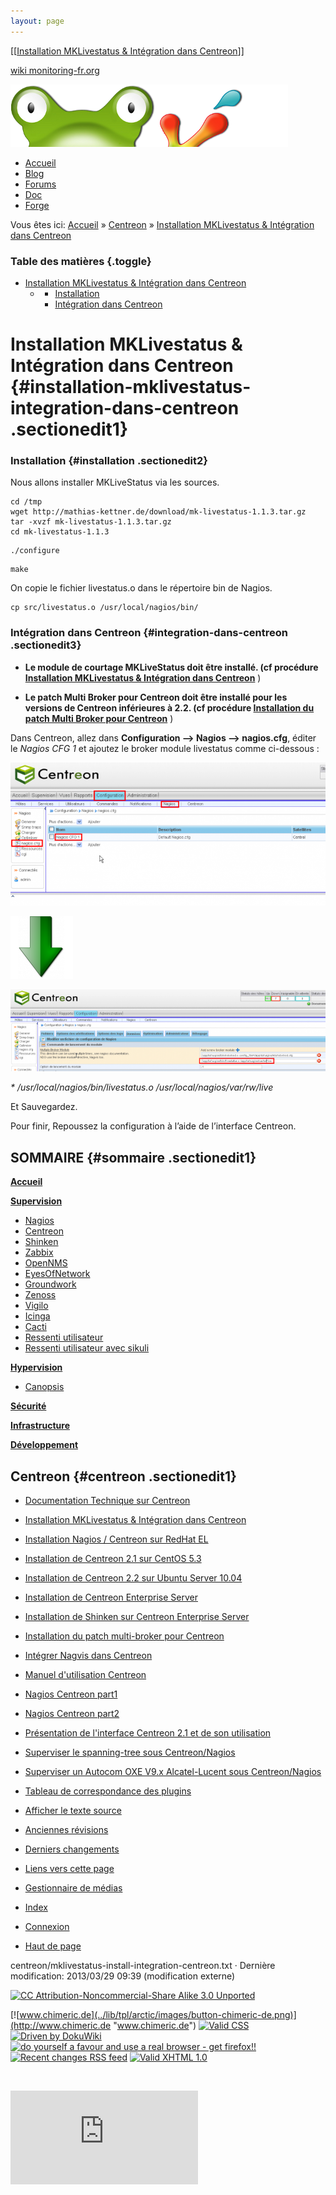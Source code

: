 ```yaml
---
layout: page
---
```


[[[Installation MKLivestatus & Intégration dans
Centreon](mklivestatus-install-integration-centreon@do=backlink.html)]]

[wiki monitoring-fr.org](../start.html "[ALT+H]")

![Logo Monitoring](../lib/tpl/arctic/images/logo_monitoring.png)

-   [Accueil](../index.html "Cliquez pour revenir |  l'accueil")
-   [Blog](http://www.monitoring-fr.org "Blog & News")
-   [Forums](http://forums.monitoring-fr.org "Forums")
-   [Doc](http://doc.monitoring-fr.org "Doc")
-   [Forge](https://github.com/monitoring-fr "Forge")

Vous êtes ici: [Accueil](../start.html "start") »
[Centreon](start.html "centreon:start") » [Installation MKLivestatus &
Intégration dans
Centreon](mklivestatus-install-integration-centreon.html "centreon:mklivestatus-install-integration-centreon")

### Table des matières {.toggle}

-   [Installation MKLivestatus & Intégration dans
    Centreon](mklivestatus-install-integration-centreon.html#installation-mklivestatus-integration-dans-centreon)
    -   -   [Installation](mklivestatus-install-integration-centreon.html#installation)
        -   [Intégration dans
            Centreon](mklivestatus-install-integration-centreon.html#integration-dans-centreon)

Installation MKLivestatus & Intégration dans Centreon {#installation-mklivestatus-integration-dans-centreon .sectionedit1}
=====================================================

### Installation {#installation .sectionedit2}

Nous allons installer MKLiveStatus via les sources.

~~~~ {.code .bash}
cd /tmp
wget http://mathias-kettner.de/download/mk-livestatus-1.1.3.tar.gz
tar -xvzf mk-livestatus-1.1.3.tar.gz
cd mk-livestatus-1.1.3
~~~~

~~~~ {.code .bash}
./configure
~~~~

~~~~ {.code .bash}
make
~~~~

On copie le fichier livestatus.o dans le répertoire bin de Nagios.

~~~~ {.code .bash}
cp src/livestatus.o /usr/local/nagios/bin/
~~~~

### Intégration dans Centreon {#integration-dans-centreon .sectionedit3}

-   **Le module de courtage MKLiveStatus doit être installé. (cf
    procédure [Installation MKLivestatus & Intégration dans
    Centreon](mklivestatus-install-integration-centreon.html "centreon:mklivestatus-install-integration-centreon")**
    )

-   **Le patch Multi Broker pour Centreon doit être installé pour les
    versions de Centreon inférieures à 2.2. (cf procédure [Installation
    du patch Multi Broker pour
    Centreon](multi-broker-patch-install.html "centreon:multi-broker-patch-install")**
    )

Dans Centreon, allez dans **Configuration –\> Nagios –\> nagios.cfg**,
éditer le *Nagios CFG 1* et ajoutez le broker module livestatus comme
ci-dessous :

[![](../assets/media/powered/centreon/config_centreon_multi-broker1-1.png@w=700)](../_detail/powered/centreon/config_centreon_multi-broker1-1.png@id=centreon%253Amklivestatus-install-integration-centreon.html "powered:centreon:config_centreon_multi-broker1-1.png")

[![](../assets/media/powered/centreon/fleche_bas_vert.png@w=100)](../_detail/powered/centreon/fleche_bas_vert.png@id=centreon%253Amklivestatus-install-integration-centreon.html "powered:centreon:fleche_bas_vert.png")

[![](../assets/media/powered/centreon/config_centreon_multi-broker3-1.png@w=700)](../_detail/powered/centreon/config_centreon_multi-broker3-1.png@id=centreon%253Amklivestatus-install-integration-centreon.html "powered:centreon:config_centreon_multi-broker3-1.png")

*\* /usr/local/nagios/bin/livestatus.o /usr/local/nagios/var/rw/live*

Et Sauvegardez.

Pour finir, Repoussez la configuration à l’aide de l’interface Centreon.

SOMMAIRE {#sommaire .sectionedit1}
--------

**[Accueil](../start.html "start")**

**[Supervision](../supervision/start.html "supervision:start")**

-   [Nagios](../nagios/start.html "nagios:start")
-   [Centreon](start.html "centreon:start")
-   [Shinken](../shinken/start.html "shinken:start")
-   [Zabbix](../zabbix/start.html "zabbix:start")
-   [OpenNMS](../opennms/start.html "opennms:start")
-   [EyesOfNetwork](../eyesofnetwork/start.html "eyesofnetwork:start")
-   [Groundwork](../groundwork/start.html "groundwork:start")
-   [Zenoss](../zenoss/start.html "zenoss:start")
-   [Vigilo](../vigilo/start.html "vigilo:start")
-   [Icinga](../icinga/start.html "icinga:start")
-   [Cacti](../cacti/start.html "cacti:start")
-   [Ressenti
    utilisateur](../supervision/eue/start.html "supervision:eue:start")
-   [Ressenti utilisateur avec
    sikuli](../sikuli/eue/start.html "sikuli:eue:start")

**[Hypervision](../hypervision/start.html "hypervision:start")**

-   [Canopsis](../canopsis/start.html "canopsis:start")

**[Sécurité](../securite/start.html "securite:start")**

**[Infrastructure](../infra/start.html "infra:start")**

**[Développement](../dev/start.html "dev:start")**

Centreon {#centreon .sectionedit1}
--------

-   [Documentation Technique sur
    Centreon](centreon-doc-technique.html "centreon:centreon-doc-technique")
-   [Installation MKLivestatus & Intégration dans
    Centreon](mklivestatus-install-integration-centreon.html "centreon:mklivestatus-install-integration-centreon")
-   [Installation Nagios / Centreon sur RedHat
    EL](centreon-redhat-install.html "centreon:centreon-redhat-install")
-   [Installation de Centreon 2.1 sur CentOS
    5.3](centreon-centos-install.html "centreon:centreon-centos-install")
-   [Installation de Centreon 2.2 sur Ubuntu Server
    10.04](centreon-ubuntu-install.html "centreon:centreon-ubuntu-install")
-   [Installation de Centreon Enterprise
    Server](centreon-enterprise-server.html "centreon:centreon-enterprise-server")
-   [Installation de Shinken sur Centreon Enterprise
    Server](centreon-enterprise-server-shinken.html "centreon:centreon-enterprise-server-shinken")
-   [Installation du patch multi-broker pour
    Centreon](multi-broker-patch-install.html "centreon:multi-broker-patch-install")
-   [Intégrer Nagvis dans
    Centreon](integration-nagvis.html "centreon:integration-nagvis")
-   [Manuel d'utilisation
    Centreon](manuel-utilisation/start.html "centreon:manuel-utilisation:start")
-   [Nagios Centreon
    part1](nagios-centreon-part1.html "centreon:nagios-centreon-part1")
-   [Nagios Centreon
    part2](nagios-centreon-part2.html "centreon:nagios-centreon-part2")
-   [Présentation de l'interface Centreon 2.1 et de son
    utilisation](centreon-interface-utilisation.html "centreon:centreon-interface-utilisation")
-   [Superviser le spanning-tree sous
    Centreon/Nagios](superviser-spanning-tree.html "centreon:superviser-spanning-tree")
-   [Superviser un Autocom OXE V9.x Alcatel-Lucent sous
    Centreon/Nagios](superviser-oxe-alcatel.html "centreon:superviser-oxe-alcatel")
-   [Tableau de correspondance des
    plugins](tableau-correspondance-plugins.html "centreon:tableau-correspondance-plugins")

-   [Afficher le texte
    source](mklivestatus-install-integration-centreon@do=edit&rev=0.html "Afficher le texte source [V]")
-   [Anciennes
    révisions](mklivestatus-install-integration-centreon@do=revisions.html "Anciennes révisions [O]")
-   [Derniers
    changements](mklivestatus-install-integration-centreon@do=recent.html "Derniers changements [R]")
-   [Liens vers cette
    page](mklivestatus-install-integration-centreon@do=backlink.html "Liens vers cette page")
-   [Gestionnaire de
    médias](mklivestatus-install-integration-centreon@do=media.html "Gestionnaire de médias")
-   [Index](mklivestatus-install-integration-centreon@do=index.html "Index [X]")
-   [Connexion](mklivestatus-install-integration-centreon@do=login&sectok=6bca6bdf16f8880de3d6d3649db89a26.html "Connexion")
-   [Haut de
    page](mklivestatus-install-integration-centreon.html#dokuwiki__top "Haut de page [T]")

centreon/mklivestatus-install-integration-centreon.txt · Dernière
modification: 2013/03/29 09:39 (modification externe)

[![CC Attribution-Noncommercial-Share Alike 3.0
Unported](../lib/images/license/button/cc-by-nc-sa.png)](http://creativecommons.org/licenses/by-nc-sa/3.0/)

[![www.chimeric.de](../lib/tpl/arctic/images/button-chimeric-de.png)](http://www.chimeric.de "www.chimeric.de")
[![Valid
CSS](../lib/tpl/arctic/images/button-css.png)](http://jigsaw.w3.org/css-validator/check/referer "Valid CSS")
[![Driven by
DokuWiki](../lib/tpl/arctic/images/button-dw.png)](http://wiki.splitbrain.org/wiki:dokuwiki "Driven by DokuWiki")
[![do yourself a favour and use a real browser - get
firefox!!](../lib/tpl/arctic/images/button-firefox.png)](http://www.firefox-browser.de "do yourself a favour and use a real browser - get firefox")
[![Recent changes RSS
feed](../lib/tpl/arctic/images/button-rss.png)](../feed.php "Recent changes RSS feed")
[![Valid XHTML
1.0](../lib/tpl/arctic/images/button-xhtml.png)](http://validator.w3.org/check/referer "Valid XHTML 1.0")

![](../lib/exe/indexer.php@id=centreon%253Amklivestatus-install-integration-centreon&1424859526)

![](http://analytics.monitoring-fr.org/piwik.php?idsite=2)
